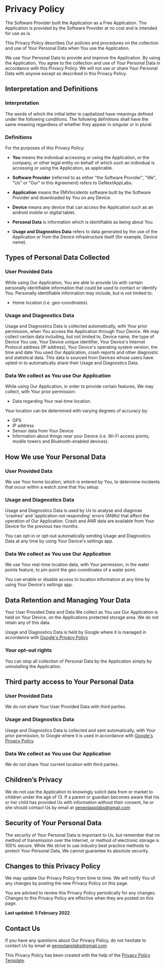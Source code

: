 # Privacy Policy

The Software Provider built the Application as a Free Application. The Application is provided by the Software Provider at no cost and is intended for use as is.

This Privacy Policy describes Our policies and procedures on the collection and use of Your Personal Data when You use the Application.

We use Your Personal Data to provide and improve the Application. By using the Application, You agree to the collection and use of Your Personal Data in accordance with this Privacy Policy. We will not use or share Your Personal Data with anyone except as described in this Privacy Policy.

## Interpretation and Definitions

### Interpretation

The words of which the initial letter is capitalized have meanings defined under the following conditions. The following definitions shall have the same meaning regardless of whether they appear in singular or in plural.

### Definitions
For the purposes of this Privacy Policy:

- __You__ means the individual accessing or using the Application, or the company, or other legal entity on behalf of which such an individual is accessing or using the Application, as applicable.

- __Software Provider__ (referred to as either "the Software Provider", "We", "Us" or "Our" in this Agreement) refers to GeNextAppLabs.

- __Application__ means the EMVIncidents software built by the Software Provider and downloaded by You on any Device.

- __Device__ means any device that can access the Application such as an android mobile or digital tablet.

- __Personal Data__ is information which is identifiable as being about You.

- __Usage and Diagnostics Data__ refers to data generated by the use of the Application or from the Device infrastructure itself (for example, Device name).

## Types of Personal Data Collected

### User Provided Data

While using Our Application, You are able to provide Us with certain personally identifiable information that could be used to contact or identify You. Personally identifiable information may include, but is not limited to:

- Home location (i.e. geo-coordinates).

### Usage and Diagnostics Data

Usage and Diagnostics Data is collected automatically, with Your prior permission, when You access the Application through Your Device. We may collect certain data including, but not limited to, Device name, the type of Device You use, Your Device unique identifier, Your Device's Internet Protocol address (IP address), Your Device's operating system version, the time and date You used Our Application, crash reports and other diagnostic and statistical data. 
This data is sourced from Devices whose users have opted-in to automatically share their Usage and Diagnostics Data.

### Data We collect as You use Our Application

While using Our Application, in order to provide certain features, We may collect, with Your prior permission:

- Data regarding Your real-time location.

Your location can be determined with varying degrees of accuracy by:
- GPS
- IP address
- Sensor data from Your Device
- Information about things near your Device (i.e. Wi-Fi access points, modile towers and Bluetooth-enabled devices).


## How We use Your Personal Data
### User Provided Data

We use Your home location, which is entered by You, to determine incidents that occur within a watch zone that You setup.

### Usage and Diagnostics Data

Usage and Diagnostics Data is used by Us to analyse and diagnose 'crashes' and 'application not responding' errors (ANRs) that affect the operation of Our Application. Crash and ANR data are available from Your Device for the previous two months.

You can opt-in or opt-out automatically sending Usage and Diagnostics Data at any time by using Your Device's settings app.

### Data We collect as You use Our Application

We use Your real-time location data, with Your permission, in the water points feature, to pin-point the geo-coordinates of a water point.

You can enable or disable access to location information at any time by using Your Device's settings app.


## Data Retention and Managing Your Data

Your User Provided Data and Data We collect as You use Our Application is held on Your Device, on the Applications protected storage area. We do not retain any of this data.

Usage and Diagnostics Data is held by Google where it is managed in accordance with [Google's Privacy Policy](http://www.google.com/policies/privacy/)

### Your opt-out rights
You can stop all collection of Personal Data by the Application simply by uninstalling the Application.


## Third party access to Your Personal Data
### User Provided Data

We do not share Your User Provided Data with third parties.

### Usage and Diagnostics Data

Usage and Diagnostics Data is collected and sent automatically, with Your prior permission, to Google where it is used in accordance with [Google's Privacy Policy](http://www.google.com/policies/privacy/)

### Data We collect as You use Our Application

We do not share Your current location with third parties.


## Children’s Privacy

We do not use the Application to knowingly solicit data from or market to children under the age of 13. If a parent or guardian becomes aware that his or her child has provided Us with information without their consent, he or she should contact Us by email at genextapplabs@gmail.com


## Security of Your Personal Data

The security of Your Personal Data is important to Us, but remember that no method of transmission over the Internet, or method of electronic storage is 100% secure. While We strive to use industry best practice methods to protect Your Personal Data, We cannot guarantee its absolute security.


## Changes to this Privacy Policy

We may update Our Privacy Policy from time to time. We will notify You of any changes by posting the new Privacy Policy on this page.

You are advised to review this Privacy Policy periodically for any changes. Changes to this Privacy Policy are effective when they are posted on this page.

**Last updated: 5 February 2022**


## Contact Us

If you have any questions about Our Privacy Policy, do not hesitate to contact Us by email at genextapplabs@gmail.com

This Privacy Policy has been created with the help of the [Privacy Policy Template](https://www.termsfeed.com/blog/sample-privacy-policy-template/).
